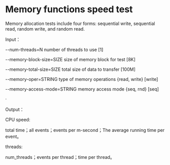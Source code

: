 # Memory functions speed test

Memory allocation tests include four forms: sequential write, sequential read, random write, and random read.

Input：

--num-threads=N             number of threads to use [1]

--memory-block-size=SIZE    size of memory block for test [8K]

--memory-total-size=SIZE    total size of data to transfer [100M]

--memory-oper=STRING        type of memory operations {read, write} [write]

--memory-access-mode=STRING memory access mode {seq, rnd} [seq]

·

Output：

CPU speed: 

total time；all events；events per m-second；The average running time per event。

threads:  

num_threads；events per thread；time per thread。
